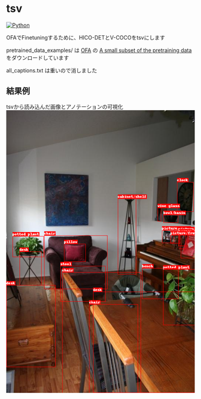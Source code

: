 # tsv
[![Python][Python.js]][Python.link]

OFAでFinetuningするために、HICO-DETとV-COCOをtsvにします

pretrained_data_examples/ は
[OFA](https://github.com/OFA-Sys/OFA/) の 
[A small subset of the pretraining data](https://ofa-beijing.oss-cn-beijing.aliyuncs.com/datasets/pretrain_data/pretrain_data_examples.zip) をダウンロードしています

all_captions.txt は重いので消しました

## 結果例

tsvから読み込んだ画像とアノテーションの可視化
![](outputs/12.png)

<!-- MARKDOWN LINKS & IMAGES -->
[Python.js]: https://img.shields.io/badge/Python-3572A5?style=for-the-badge&logo=Python&logoColor=white
[Python.link]: https://www.python.org/